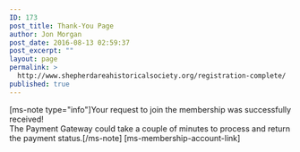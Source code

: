 ```yaml
---
ID: 173
post_title: Thank-You Page
author: Jon Morgan
post_date: 2016-08-13 02:59:37
post_excerpt: ""
layout: page
permalink: >
  http://www.shepherdareahistoricalsociety.org/registration-complete/
published: true
---
```

[ms-note type="info"]Your request to join the membership was successfully received!<br/>The Payment Gateway could take a couple of minutes to process and return the payment status.[/ms-note]
[ms-membership-account-link]